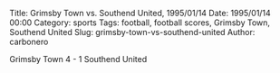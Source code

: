 Title: Grimsby Town vs. Southend United, 1995/01/14
Date: 1995/01/14 00:00
Category: sports
Tags: football, football scores, Grimsby Town, Southend United
Slug: grimsby-town-vs-southend-united
Author: carbonero


Grimsby Town 4 - 1 Southend United

